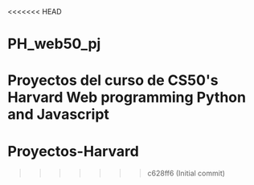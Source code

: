 <<<<<<< HEAD
# PH_web50_pj
Proyectos del curso de CS50's Harvard Web programming Python and Javascript
=======
# Proyectos-Harvard
>>>>>>> c628ff6 (Initial commit)
